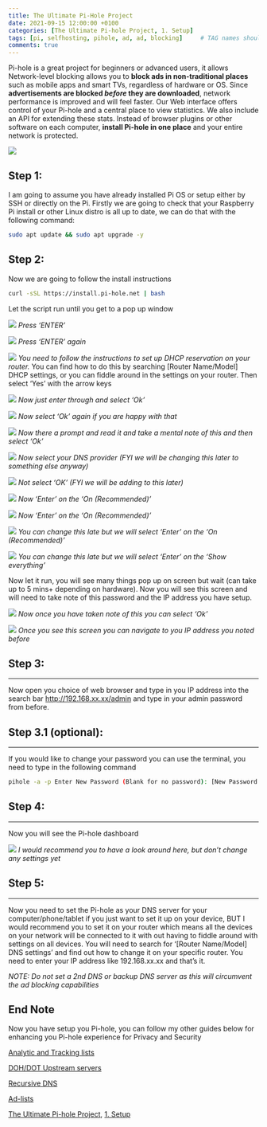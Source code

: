 ```yaml
---
title: The Ultimate Pi-Hole Project
date: 2021-09-15 12:00:00 +0100 
categories: [The Ultimate Pi-hole Project, 1. Setup]
tags: [pi, selfhosting, pihole, ad, ad, blocking]     # TAG names should always be lowercase
comments: true
---
```


Pi-hole is a great project for beginners or advanced users, it allows Network-level blocking allows you to **block ads in non-traditional places** such as mobile apps and smart TVs, regardless of hardware or OS. Since **advertisements are blocked _before_ they are downloaded**, network performance is improved and will feel faster. Our Web interface offers control of your Pi-hole and a central place to view statistics. We also include an API for extending these stats. Instead of browser plugins or other software on each computer, **install Pi-hole in one place** and your entire network is protected.

![](/assets/image-2-1024x560.png)

## Step 1:[](#step-1)

I am going to assume you have already installed Pi OS or setup either by SSH or directly on the Pi. Firstly we are going to check that your Raspberry Pi install or other Linux distro is all up to date, we can do that with the following command:

```bash
sudo apt update && sudo apt upgrade -y
```

## Step 2:[](#step-2)

Now we are going to follow the install instructions

```bash
curl -sSL https://install.pi-hole.net | bash
```

Let the script run until you get to a pop up window

![](/assets/image-3-1024x538.png)
 _Press ‘ENTER’_

![](/assets/image-4-1024x541.png)
 _Press ‘ENTER’ again_

![](/assets/image-5-1024x539.png)
 _You need to follow the instructions to set up DHCP reservation on your router._ You can find how to do this by searching \[Router Name/Model\] DHCP settings, or you can fiddle around in the settings on your router. Then select ‘Yes’ with the arrow keys

![](/assets/image-6-1024x540.png)
 _Now just enter through and select ‘Ok’_

![](/assets/image-7-1024x541.png)
 _Now select ‘Ok’ again if you are happy with that_

![](/assets/image-8-1024x539.png)
 _Now there a prompt and read it and take a mental note of this and then select ‘Ok’_

![](/assets/image-9-1024x541.png)
 _Now select your DNS provider (FYI we will be changing this later to something else anyway)_

![](/assets/image-10-1024x541.png)
 _Not select ‘OK’ (FYI we will be adding to this later)_

![](/assets/image-11-1024x540.png)
 _Now ‘Enter’ on the ‘On (Recommended)’_

![](/assets/image-12-1024x540.png)
 _Now ‘Enter’ on the ‘On (Recommended)’_

![](/assets/image-13-1024x540.png)
 _You can change this late but we will select ‘Enter’ on the ‘On (Recommended)’_

![](/assets/image-14-1024x538.png)
 _You can change this late but we will select ‘Enter’ on the ‘Show everything’_

Now let it run, you will see many things pop up on screen but wait (can take up to 5 mins+ depending on hardware). Now you will see this screen and will need to take note of this password and the IP address you have setup.

![](/assets/image-15-1024x538.png)
 _Now once you have taken note of this you can select ‘Ok’_

![](/assets/image-16-1024x541.png)
 _Once you see this screen you can navigate to you IP address you noted before_

## Step 3:[](#step-3)
------------------

Now open you choice of web browser and type in you IP address into the search bar http://192.168.xx.xx/admin and type in your admin password from before.

## Step 3.1 (optional):[](#step-31-optional)
-----------------------------------------

If you would like to change your password you can use the terminal, you need to type in the following command

```bash
pihole -a -p Enter New Password (Blank for no password): [New Password Enter Here]
```

## Step 4:[](#step-4)
------------------

Now you will see the Pi-hole dashboard

![](/assets/image-17-1024x487.png)
 _I would recommend you to have a look around here, but don’t change any settings yet_

## Step 5:[](#step-5)
------------------

Now you need to set the Pi-hole as your DNS server for your computer/phone/tablet if you just want to set it up on your device, BUT I would recommend you to set it on your router which means all the devices on your network will be connected to it with out having to fiddle around with settings on all devices. You will need to search for ‘\[Router Name/Model\] DNS settings’ and find out how to change it on your specific router. You need to enter your IP address like 192.168.xx.xx and that’s it.

_NOTE: Do not set a 2nd DNS or backup DNS server as this will circumvent the ad blocking capabilities_

End Note[](#end-note)
---------------------

Now you have setup you Pi-hole, you can follow my other guides below for enhancing you Pi-hole experience for Privacy and Security

[Analytic and Tracking lists](https://docs.sammatthews.co.uk/posts/TBC)

[DOH/DOT Upstream servers](https://docs.sammatthews.co.uk/posts/DOHUpstreamServerCloudflared/)

[Recursive DNS](https://docs.sammatthews.co.uk/posts/Unbound-RecursiveDNSResolving/)

[Ad-lists](https://docs.sammatthews.co.uk/posts/Pi-hole-Adlist/)

[The Ultimate Pi-hole Project](//categories/the-ultimate-pi-hole-project/), [1\. Setup](//categories/1-setup/)
